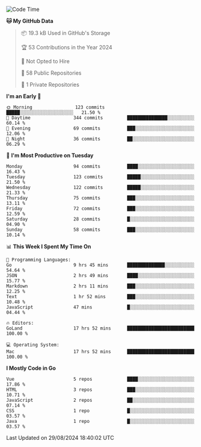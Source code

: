 <!--START_SECTION:waka-->
![Code Time](http://img.shields.io/badge/Code%20Time-1%2C235%20hrs%2022%20mins-blue)

**🐱 My GitHub Data** 

> 📦 19.3 kB Used in GitHub's Storage 
 > 
> 🏆 53 Contributions in the Year 2024
 > 
> 🚫 Not Opted to Hire
 > 
> 📜 58 Public Repositories 
 > 
> 🔑 1 Private Repositories 
 > 
**I'm an Early 🐤** 

```text
🌞 Morning                123 commits         █████░░░░░░░░░░░░░░░░░░░░   21.50 % 
🌆 Daytime                344 commits         ███████████████░░░░░░░░░░   60.14 % 
🌃 Evening                69 commits          ███░░░░░░░░░░░░░░░░░░░░░░   12.06 % 
🌙 Night                  36 commits          ██░░░░░░░░░░░░░░░░░░░░░░░   06.29 % 
```
📅 **I'm Most Productive on Tuesday** 

```text
Monday                   94 commits          ████░░░░░░░░░░░░░░░░░░░░░   16.43 % 
Tuesday                  123 commits         █████░░░░░░░░░░░░░░░░░░░░   21.50 % 
Wednesday                122 commits         █████░░░░░░░░░░░░░░░░░░░░   21.33 % 
Thursday                 75 commits          ███░░░░░░░░░░░░░░░░░░░░░░   13.11 % 
Friday                   72 commits          ███░░░░░░░░░░░░░░░░░░░░░░   12.59 % 
Saturday                 28 commits          █░░░░░░░░░░░░░░░░░░░░░░░░   04.90 % 
Sunday                   58 commits          ███░░░░░░░░░░░░░░░░░░░░░░   10.14 % 
```


📊 **This Week I Spent My Time On** 

```text
💬 Programming Languages: 
Go                       9 hrs 45 mins       ██████████████░░░░░░░░░░░   54.64 % 
JSON                     2 hrs 49 mins       ████░░░░░░░░░░░░░░░░░░░░░   15.77 % 
Markdown                 2 hrs 11 mins       ███░░░░░░░░░░░░░░░░░░░░░░   12.25 % 
Text                     1 hr 52 mins        ███░░░░░░░░░░░░░░░░░░░░░░   10.48 % 
JavaScript               47 mins             █░░░░░░░░░░░░░░░░░░░░░░░░   04.44 % 

🔥 Editors: 
GoLand                   17 hrs 52 mins      █████████████████████████   100.00 % 

💻 Operating System: 
Mac                      17 hrs 52 mins      █████████████████████████   100.00 % 
```

**I Mostly Code in Go** 

```text
Vue                      5 repos             ████░░░░░░░░░░░░░░░░░░░░░   17.86 % 
HTML                     3 repos             ███░░░░░░░░░░░░░░░░░░░░░░   10.71 % 
JavaScript               2 repos             ██░░░░░░░░░░░░░░░░░░░░░░░   07.14 % 
CSS                      1 repo              █░░░░░░░░░░░░░░░░░░░░░░░░   03.57 % 
Java                     1 repo              █░░░░░░░░░░░░░░░░░░░░░░░░   03.57 % 
```




 Last Updated on 29/08/2024 18:40:02 UTC
<!--END_SECTION:waka-->
